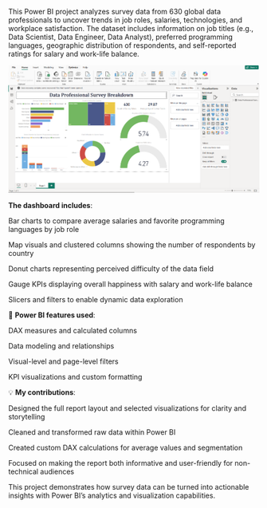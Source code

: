 This Power BI project analyzes survey data from 630 global data professionals to uncover trends in job roles, salaries, technologies, and workplace satisfaction. The dataset includes information on job titles (e.g., Data Scientist, Data Engineer, Data Analyst), preferred programming languages, geographic distribution of respondents, and self-reported ratings for salary and work-life balance.

![Dashboard Preview](Dashboard.png)

**The dashboard includes**:

Bar charts to compare average salaries and favorite programming languages by job role

Map visuals and clustered columns showing the number of respondents by country

Donut charts representing perceived difficulty of the data field

Gauge KPIs displaying overall happiness with salary and work-life balance

Slicers and filters to enable dynamic data exploration

🔧 **Power BI features used**:

DAX measures and calculated columns

Data modeling and relationships

Visual-level and page-level filters

KPI visualizations and custom formatting

💡 **My contributions**:

Designed the full report layout and selected visualizations for clarity and storytelling

Cleaned and transformed raw data within Power BI

Created custom DAX calculations for average values and segmentation

Focused on making the report both informative and user-friendly for non-technical audiences

This project demonstrates how survey data can be turned into actionable insights with Power BI’s analytics and visualization capabilities.
